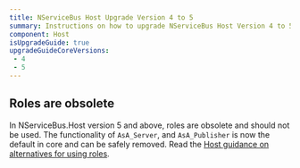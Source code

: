 ```yaml
---
title: NServiceBus Host Upgrade Version 4 to 5
summary: Instructions on how to upgrade NServiceBus Host Version 4 to 5.
component: Host
isUpgradeGuide: true
upgradeGuideCoreVersions:
 - 4
 - 5
---
```


## Roles are obsolete

In NServiceBus.Host version 5 and above, roles are obsolete and should not be used. The functionality of `AsA_Server`, and `AsA_Publisher` is now the default in core and can be safely removed. Read the [Host guidance on alternatives for using roles](/nservicebus/hosting/nservicebus-host/?version=host_5#roles-built-in-configurations).

